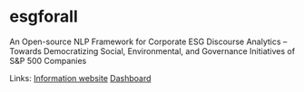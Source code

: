 # esgforall
An Open-source NLP Framework for Corporate ESG Discourse Analytics –  Towards Democratizing Social, Environmental, and Governance Initiatives of S&amp;P 500 Companies 

Links:
[Information website](https://sites.google.com/view/esgforall/home)
[Dashboard](https://sites.google.com/view/esgforall/esg-score-dashboard)
